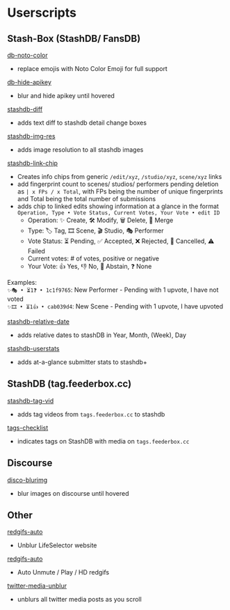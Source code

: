 # Userscripts

## Stash-Box (StashDB/ FansDB)
[db-noto-color](https://feederbox.cc/uscript/userscript/db-noto-color.user.js)
- replace emojis with Noto Color Emoji for full support

[db-hide-apikey](https://feederbox.cc/uscript/userscript/db-hide-apikey.user.js)
- blur and hide apikey until hovered

[stashdb-diff](https://feederbox.cc/uscript/userscript/stashdb-diff.user.js)
- adds text diff to stashdb detail change boxes

[stashdb-img-res](https://feederbox.cc/uscript/userscript/stashdb-img-res.user.js)
- adds image resolution to all stashdb images

[stashdb-link-chip](https://feederbox.cc/uscript/userscript/stashdb-link-chip.user.js)
- Creates info chips from generic `/edit/xyz`, `/studio/xyz`, `scene/xyz` links
- add fingerprint count to scenes/ studios/ performers pending deletion as `| x FPs / x Total`, with FPs being the number of unique fingerprints and Total being the total number of submissions
- adds chip to linked edits showing information at a glance in the format `Operation, Type • Vote Status, Current Votes, Your Vote • edit ID`
    - Operation: ✨ Create, 🛠️ Modify, 🗑️ Delete, 🔗 Merge
    - Type: 🏷️ Tag, 🎞️ Scene, 🎬 Studio, 🎭 Performer
    - Vote Status: ⏳ Pending, ✅ Accepted, ❌ Rejected, 🚫 Cancelled, ⚠️ Failed
    - Current votes: # of votes, positive or negative
    - Your Vote: 👍 Yes, 👎 No, 🤷 Abstain, ❓ None

Examples:  
`✨🎭 • ⏳1❓ • 1c1f9765`: New Performer - Pending with 1 upvote, I have not voted  
`✨🎞️ • ⏳1👍 • cab039d4`: New Scene - Pending with 1 upvote, I have upvoted  

[stashdb-relative-date](https://feederbox.cc/uscript/userscript/stashdb-relative-date.user.js)
- adds relative dates to stashDB in Year, Month, (Week), Day

[stashdb-userstats](https://feederbox.cc/uscript/userscript/stashdb-userstats.user.js)
- adds at-a-glance submitter stats to stashdb+

## StashDB (tag.feederbox.cc)
[stashdb-tag-vid](https://feederbox.cc/uscript/userscript/stashdb-tag-vid.user.js)
- adds tag videos from `tags.feederbox.cc` to stashdb

[tags-checklist](https://feederbox.cc/uscript/userscript/tags-checklist.user.js)
- indicates tags on StashDB with media on `tags.feederbox.cc`

## Discourse
[disco-blurimg](https://feederbox.cc/uscript/userscript/disco-blurimg.user.js)
- blur images on discourse until hovered

## Other
[redgifs-auto](https://feederbox.cc/uscript/userscript/ls-unblur.user.js)
- Unblur LifeSelector website

[redgifs-auto](https://feederbox.cc/uscript/userscript/redgifs-auto.user.js)
- Auto Unmute / Play / HD redgifs

[twitter-media-unblur](https://feederbox.cc/uscript/userscript/twitter-media-unblur.user.js)
- unblurs all twitter media posts as you scroll